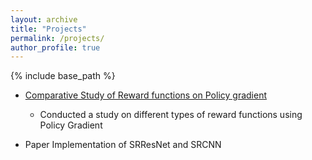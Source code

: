 ```yaml
---
layout: archive
title: "Projects"
permalink: /projects/
author_profile: true
---
```


{% include base_path %}
- [Comparative Study of Reward functions on Policy gradient](https://github.com/soham-chitnis10/policy-gradient-gaussian)
    - Conducted a study on different types of reward functions using Policy Gradient

- Paper Implementation of SRResNet and SRCNN
